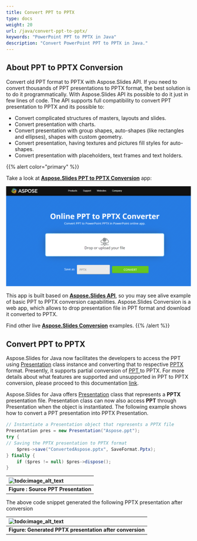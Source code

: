 ```yaml
---
title: Convert PPT to PPTX
type: docs
weight: 20
url: /java/convert-ppt-to-pptx/
keywords: "PowerPoint PPT to PPTX in Java"
description: "Convert PowerPoint PPT to PPTX in Java."
---
```


## **About PPT to PPTX Conversion**
Convert old PPT format to PPTX with Aspose.Slides API. If you need to convert thousands of PPT presentations to PPTX format, the best solution is to do it programmatically. With Aspose.Slides API its possible to do it just in few lines of code. The API supports full compatibility to convert PPT presentation to PPTX and its possible to:

- Convert complicated structures of masters, layouts and slides.
- Convert presentation with charts.
- Convert presentation with group shapes, auto-shapes (like rectangles and ellipses), shapes with custom geometry.
- Convert presentation, having textures and pictures fill styles for auto-shapes.
- Convert presentation with placeholders, text frames and text holders.

{{% alert color="primary" %}} 

Take a look at [**Aspose.Slides PPT to PPTX Conversion**](https://products.aspose.app/slides/conversion/ppt-to-pptx) app:

[](https://products.aspose.app/slides/conversion/ppt-to-pptx)

[![todo:image_alt_text](ppt-to-pptx.png)](https://products.aspose.app/slides/conversion/ppt-to-pptx)

This app is built based on [**Aspose.Slides API**](https://products.aspose.com/slides/java), so you may see alive example of basic PPT to PPTX conversion capabilities. Aspose.Slides Conversion is a web app, which allows to drop presentation file in PPT format and download it converted to PPTX.

Find other live [**Aspose.Slides Conversion**](https://products.aspose.app/slides/conversion/) examples.
{{% /alert %}} 

## **Convert PPT to PPTX**
Aspose.Slides for Java now facilitates the developers to access the PPT using [Presentation](https://apireference.aspose.com/java/slides/com.aspose.slides/presentation) class instance and converting that to respective [PPTX](https://wiki.fileformat.com/presentation/pptx/) format. Presently, it supports partial conversion of [PPT ](https://wiki.fileformat.com/presentation/ppt/)to PPTX. For more details about what features are supported and unsupported in PPT to PPTX conversion, please proceed to this documentation [link](/slides/java/ppt-to-pptx-conversion/).

Aspose.Slides for Java offers [Presentation](https://apireference.aspose.com/java/slides/com.aspose.slides/presentation) class that represents a **PPTX** presentation file. Presentation class can now also access **PPT** through Presentation when the object is instantiated. The following example shows how to convert a PPT presentation into PPTX Presentation.

```java
// Instantiate a Presentation object that represents a PPTX file
Presentation pres = new Presentation("Aspose.ppt");
try {
// Saving the PPTX presentation to PPTX format
    $pres->save("ConvertedAspose.pptx", SaveFormat.Pptx);
} finally {
    if ($pres != null) $pres->dispose();
}
```

|![todo:image_alt_text](http://i.imgur.com/Y9jaUtI.png)|
| :- |
|**Figure : Source PPT Presentation**|

The above code snippet generated the following PPTX presentation after conversion

|![todo:image_alt_text](http://i.imgur.com/tBXF3nA.png)|
| :- |
|**Figure: Generated PPTX presentation after conversion**|